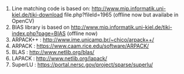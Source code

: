 1. Line matching code is based on: http://www.mip.informatik.uni-kiel.de/tiki-download file.php?fileId=1965 (offline now but availabe in OpenCV)
2. BIAS library is based on http://www.mip.informatik.uni-kiel.de/tiki-index.php?page=BIAS (offline now)
3. ARPACK++ : http://www.ime.unicamp.br/~chico/arpack++/
4. ARPACK : https://www.caam.rice.edu/software/ARPACK/
5. BLAS : http://www.netlib.org/blas/
6. LAPACK : http://www.netlib.org/lapack/
7. SuperLU : https://portal.nersc.gov/project/sparse/superlu/

